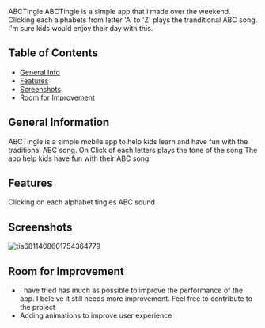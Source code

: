 ABCTingle
ABCTingle is a simple app that i made over the weekend. Clicking each alphabets from letter 'A' to 'Z' plays the tranditional ABC song. I'm sure kids would enjoy their day
with this. 	

## Table of Contents
* [General Info](#general-information)
* [Features](#features)
* [Screenshots](#screenshots)
* [Room for Improvement](#room-for-improvement)





## General Information
ABCTingle is a simple mobile app to help kids learn and have fun with the traditional ABC song. On Click of each letters plays the tone of the song
The app help kids have fun with their ABC song

## Features
Clicking on each alphabet tingles ABC sound

## Screenshots
![tia6811408601754364779](https://user-images.githubusercontent.com/54691862/154819152-3a17136d-9930-49dd-bae7-f8ec0a0ee868.png)


## Room for Improvement
- I have tried has much as possible to improve the performance of the app. I beleive it still needs more improvement. Feel free to contribute to the project
- Adding animations to improve user experience  
